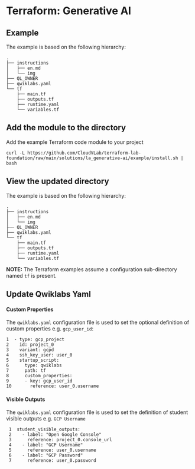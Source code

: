 # Terraform: Generative AI

## Example

The example is based on the following hierarchy:

```
.
├── instructions
│   ├── en.md
│   └── img
├── QL_OWNER
├── qwiklabs.yaml
└── tf
    ├── main.tf
    ├── outputs.tf
    ├── runtime.yaml
    └── variables.tf
```

## Add the module to the directory 

Add the example Terraform code module to your project

```
curl -L https://github.com/CloudVLab/terraform-lab-foundation/raw/main/solutions/la_generative-ai/example/install.sh | bash
```

## View the updated directory 

The example is based on the following hierarchy:

```
.
├── instructions
│   ├── en.md
│   └── img
├── QL_OWNER
├── qwiklabs.yaml
└── tf
    ├── main.tf
    ├── outputs.tf
    ├── runtime.yaml
    └── variables.tf
```

__NOTE:__ The Terraform examples assume a configuration sub-directory 
named `tf` is present.

## Update Qwiklabs Yaml

#### Custom Properties

The `qwiklabs.yaml` configuration file is used to set the optional definition of 
custom properties e.g. `gcp_user_id`:

```
1  - type: gcp_project
2    id: project_0
3    variant: gcpd
4    ssh_key_user: user_0
5    startup_script:
6      type: qwiklabs
7      path: tf
8      custom_properties:
9      - key: gcp_user_id 
10       reference: user_0.username 
```

#### Visible Outputs

The `qwiklabs.yaml` configuration file is used to set the definition of 
student visible outputs e.g. `GCP Username` 

```
 1  student_visible_outputs:
 2    - label: "Open Google Console"
 3      reference: project_0.console_url
 4    - label: "GCP Username"
 5      reference: user_0.username
 6    - label: "GCP Password"
 7      reference: user_0.password
```
